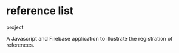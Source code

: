 # reference list
project 


A Javascript and Firebase application to illustrate the registration of references.
